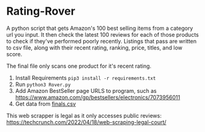 # Rating-Rover

A python script that gets Amazon's 100 best selling items from a category url you input. It then check the latest 100 reviews for each of those products to check if they've performed poorly recently. Listings that pass are written to csv file, along with their recent rating, ranking, price, titles, and low score.

The final file only scans one product for it's recent rating.

1. Install Requirements `pip3 install -r requirements.txt`
2. Run `python3 Rover.py`
3. Add Amazon BestSeller page URLS to program, such as https://www.amazon.com/gp/bestsellers/electronics/7073956011
4. Get data from [finals.csv](finals.csv)

This web scrapper is legal as it only accesses public reviews: https://techcrunch.com/2022/04/18/web-scraping-legal-court/